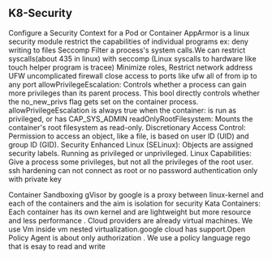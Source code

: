 ## K8-Security
Configure a Security Context for a Pod or Container
AppArmor is a linux security module   restrict the capabilities of individual programs ex: deny writing to files 
Seccomp Filter a process's system calls.We can restrict syscalls(about 435 in linux) with seccomp (Linux syscalls to hardware like touch helper program is tracee)
Minimize  roles, Restrict network address 
UFW uncomplicated firewall close access to ports like ufw all of from ip to any port
allowPrivilegeEscalation: Controls whether a process can gain more privileges than its parent process. This bool directly controls whether the no_new_privs flag gets set on the container process.
allowPrivilegeEscalation is always true when the container:
is run as privileged, or
has CAP_SYS_ADMIN
readOnlyRootFilesystem: Mounts the container's root filesystem as read-only.
Discretionary Access Control: Permission to access an object, like a file, is based on user ID (UID) and group ID (GID).
Security Enhanced Linux (SELinux): Objects are assigned security labels.
Running as privileged or unprivileged.
Linux Capabilities: Give a process some privileges, but not all the privileges of the root user.
ssh hardening can not connect as root  or no password authentication only with private key

Container Sandboxing
gVisor by google is a proxy between linux-kernel  and each of the containers and the aim is isolation for security
Kata Containers: Each container has its own kernel and are lightweight but more resource and less performance . Cloud providers are already virtual machines. We use 
Vm inside vm nested virtualization.google cloud has support.Open Policy Agent is about only authorization . We use a policy language rego that is esay to read and write
